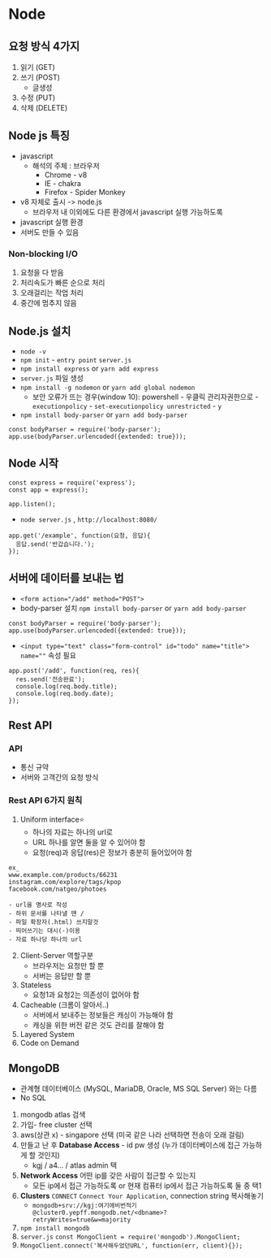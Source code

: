 # Node

## 요청 방식 4가지
1. 읽기 (GET)
2. 쓰기 (POST)
    * 글생성
3. 수정 (PUT)
4. 삭제 (DELETE)

## Node js 특징
* javascript
    * 해석의 주체 : 브라우저
        * Chrome - v8
        * IE - chakra
        * Firefox - Spider Monkey
* v8 자체로 출시 -> node.js
    * 브라우저 내 이외에도 다른 환경에서 javascript 실행 가능하도록
* javascript 실행 환경
* 서버도 만들 수 있음

### Non-blocking I/O
1. 요청을 다 받음 
2. 처리속도가 빠른 순으로 처리
3. 오래걸리는 작업 처리
4. 중간에 멈추지 않음

## Node.js 설치
* `node -v`
* `npm init` - `entry point` `server.js`
* `npm install express` or `yarn add express`
* `server.js` 파일 생성
* `npm install -g nodemon` or `yarn add global nodemon`
    * 보안 오류가 뜨는 경우(window 10): powershell - 우클릭 관리자권한으로 - `executionpolicy` - `set-executionpolicy unrestricted` - `y`
* `npm install body-parser` or `yarn add body-parser`
```
const bodyParser = require('body-parser');
app.use(bodyParser.urlencoded({extended: true}));
```


## Node 시작
```
const express = require('express');
const app = express();

app.listen();
```
* `node server.js` , `http://localhost:8080/`
```
app.get('/example', function(요청, 응답){
  응답.send('반갑습니다.');
});
```
## 서버에 데이터를 보내는 법
* `<form action="/add" method="POST">`
* body-parser 설치 `npm install body-parser` or `yarn add body-parser`
```
const bodyParser = require('body-parser');
app.use(bodyParser.urlencoded({extended: true}));
```
* `<input type="text" class="form-control" id="todo" name="title">` `name=""` 속성 필요
```
app.post('/add', function(req, res){
  res.send('전송완료');
  console.log(req.body.title);
  console.log(req.body.date);
});
```

## Rest API
### API 
* 통신 규약
* 서버와 고객간의 요청 방식

### Rest API 6가지 원칙
1. Uniform interface⭐️
    * 하나의 자료는 하나의 url로
    * URL 하나를 알면 둘을 알 수 있어야 함
    * 요청(req)과 응답(res)은 정보가 충분히 들어있어야 함
```
ex_
www.example.com/products/66231
instagram.com/explore/tags/kpop
facebook.com/natgeo/photoes

- url을 명사로 작성
- 하위 문서를 나타낼 땐 /
- 파일 확장자(.html) 쓰지말것 
- 띄어쓰기는 대시(-)이용
- 자료 하나당 하나의 url
```
2. Client-Server 역할구분
    * 브라우저는 요청만 할 뿐
    * 서버는 응답만 할 뿐
3. Stateless
    * 요청1과 요청2는 의존성이 없어야 함
4. Cacheable (크롬이 알아서..)
    * 서버에서 보내주는 정보들은 캐싱이 가능해야 함
    * 캐싱을 위한 버전 같은 것도 관리를 잘해야 함 
5. Layered System
6. Code on Demand

## MongoDB
* 관계형 데이터베이스 (MySQL, MariaDB, Oracle, MS SQL Server) 와는 다름
* No SQL 
1. mongodb atlas 검색
2. 가입- free cluster 선택
3. aws(상관 x) - singapore 선택 (미국 같은 나라 선택하면 전송이 오래 걸림)
4. 만들고 난 후 **Database Access** - id pw 생성 (누가 데이터베이스에 접근 가능하게 할 것인지)
    * kgj / a4... / atlas admin 택
5. **Network Access** 어떤 ip를 갖은 사람이 접근할 수 있는지
    * 모든 ip에서 접근 가능하도록 or 현재 컴퓨터 ip에서 접근 가능하도록 둘 중 택1
6. **Clusters** `CONNECT` `Connect Your Application`, connection string 복사해놓기
    * `mongodb+srv://kgj:여기에비번적기@cluster0.yepff.mongodb.net/<dbname>?retryWrites=true&w=majority`
7. `npm install mongodb`
8. `server.js` `const MongoClient = require('mongodb').MongoClient;`
9. `MongoClient.connect('복사해두었던URL', function(err, client){});`
